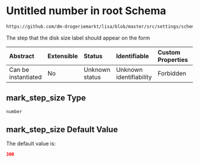 # Untitled number in root Schema

```txt
https://github.com/dm-drogeriemarkt/lisa/blob/master/src/settings/schema.json#/properties/form_settings/properties/mark_step_size
```

The step that the disk size label should appear on the form

| Abstract            | Extensible | Status         | Identifiable            | Custom Properties | Additional Properties | Access Restrictions | Defined In                                                                               |
| :------------------ | :--------- | :------------- | :---------------------- | :---------------- | :-------------------- | :------------------ | :--------------------------------------------------------------------------------------- |
| Can be instantiated | No         | Unknown status | Unknown identifiability | Forbidden         | Allowed               | none                | [settings.schema.json\*](../../src/settings/settings.schema.json "open original schema") |

## mark\_step\_size Type

`number`

## mark\_step\_size Default Value

The default value is:

```json
300
```
